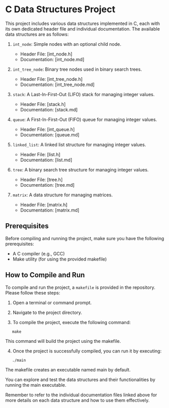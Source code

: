 # C Data Structures Project

This project includes various data structures implemented in C, each with its own dedicated header file and individual documentation. The available data structures are as follows:

1. `int_node`: Simple nodes with an optional child node.

   - Header File: [int_node.h]
   - Documentation: [int_node.md]

2. `int_tree_node`: Binary tree nodes used in binary search trees.

   - Header File: [int_tree_node.h]
   - Documentation: [int_tree_node.md]

3. `stack`: A Last-In-First-Out (LIFO) stack for managing integer values.

   - Header File: [stack.h]
   - Documentation: [stack.md]

4. `queue`: A First-In-First-Out (FIFO) queue for managing integer values.

   - Header File: [int_queue.h]
   - Documentation: [queue.md]

5. `linked_list`: A linked list structure for managing integer values.

   - Header File: [list.h]
   - Documentation: [list.md]

6. `tree`: A binary search tree structure for managing integer values.
   - Header File: [tree.h]
   - Documentation: [tree.md]

7. `matrix`: A data structure for managing matrices.

   - Header File: [matrix.h]
   - Documentation: [matrix.md]

## Prerequisites

Before compiling and running the project, make sure you have the following prerequisites:

- A C compiler (e.g., GCC)
- Make utility (for using the provided makefile)

## How to Compile and Run

To compile and run the project, a `makefile` is provided in the repository. Please follow these steps:

1. Open a terminal or command prompt.

2. Navigate to the project directory.

3. To compile the project, execute the following command:

```shell
   make
```

This command will build the project using the makefile.

4. Once the project is successfully compiled, you can run it by executing:

```shell
   ./main
```

The makefile creates an executable named main by default.

You can explore and test the data structures and their functionalities by running the main executable.

Remember to refer to the individual documentation files linked above for more details on each data structure and how to use them effectively.
